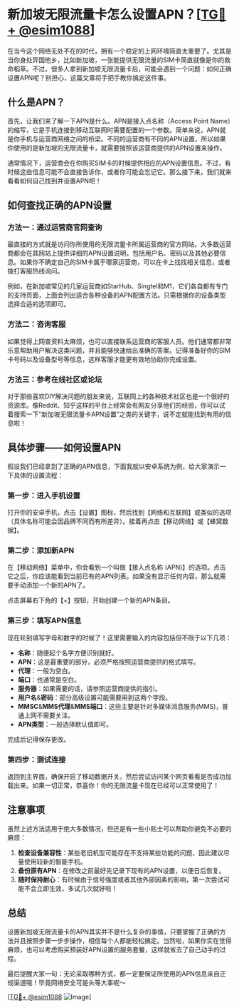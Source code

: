 # 新加坡无限流量卡怎么设置APN？[[TG💪+ @esim1088](https://t.me/s/esim1088)]

在当今这个网络无处不在的时代，拥有一个稳定的上网环境简直太重要了。尤其是当你身处异国他乡，比如新加坡，一张能提供无限流量的SIM卡简直就像是你的救命稻草。不过，很多人拿到新加坡无限流量卡后，可能会遇到一个问题：如何正确设置APN呢？别担心，这篇文章将手把手教你搞定这件事。

## 什么是APN？

首先，让我们来了解一下APN是什么。APN是接入点名称（Access Point Name）的缩写，它是手机连接到移动互联网时需要配置的一个参数。简单来说，APN就是你手机与运营商网络之间的桥梁。不同的运营商有不同的APN设置，所以如果你使用的是新加坡的无限流量卡，就需要按照该运营商提供的APN设置来操作。

通常情况下，运营商会在你购买SIM卡的时候提供相应的APN设置信息。不过，有时候这些信息可能不会直接告诉你，或者你可能会忘记它。那么接下来，我们就来看看如何自己找到并设置APN吧！

## 如何查找正确的APN设置

### 方法一：通过运营商官网查询

最直接的方式就是访问你所使用的无限流量卡所属运营商的官方网站。大多数运营商都会在其网站上提供详细的APN设置说明，包括用户名、密码以及其他必要信息。如果你不确定自己的SIM卡属于哪家运营商，可以在卡上找找相关信息，或者拨打客服热线询问。

例如，在新加坡常见的几家运营商如StarHub、Singtel和M1，它们各自都有专门的支持页面，上面会列出适合各种设备的APN配置方法。只需根据你的设备类型选择合适的选项即可。

### 方法二：咨询客服

如果觉得上网查资料太麻烦，也可以直接联系运营商的客服人员。他们通常都非常乐意帮助用户解决这类问题，并且能够快速给出准确的答案。记得准备好你的SIM卡号码以及设备型号等信息，这样客服才能更有效地协助你完成设置。

### 方法三：参考在线社区或论坛

对于那些喜欢DIY解决问题的朋友来说，互联网上的各种技术社区也是一个很好的资源库。像Reddit、知乎这样的平台上经常会有网友分享他们的经验，你可以试着搜索一下“新加坡无限流量卡APN设置”之类的关键字，说不定就能找到有用的信息啦！

## 具体步骤——如何设置APN

假设我们已经拿到了正确的APN信息，下面我就以安卓系统为例，给大家演示一下具体的设置流程：

### 第一步：进入手机设置

打开你的安卓手机，点击【设置】图标，然后找到【网络和互联网】或类似的选项（具体名称可能会因品牌不同而有所差异）。接着再点击【移动网络】或【蜂窝数据】。

### 第二步：添加新APN

在【移动网络】菜单中，你会看到一个叫做【接入点名称 (APN)】的选项。点击它之后，你应该能看到当前已有的APN列表。如果没有显示任何内容，那么就需要手动添加一个新的APN了。

点击屏幕右下角的【+】按钮，开始创建一个新的APN条目。

### 第三步：填写APN信息

现在轮到填写字母和数字的时候了！这里需要输入的内容包括但不限于以下几项：

- **名称**：随便起个名字方便识别就好。
- **APN**：这是最重要的部分，必须严格按照运营商提供的格式填写。
- **代理**：一般为空白。
- **端口**：也通常是空白。
- **服务器**：如果需要的话，请参照运营商提供的指引。
- **用户名**&**密码**：部分高级设置可能需要用到这两个字段。
- **MMSC**&**MMS代理**&**MMS端口**：这些主要是针对多媒体消息服务(MMS)，普通上网不需要关注。
- **APN类型**：一般选择默认值即可。

完成后记得保存更改。

### 第四步：测试连接

返回到主界面，确保开启了移动数据开关。然后尝试访问某个网页看看是否成功加载出来。如果一切正常，恭喜你！你的无限流量卡现在已经可以正常使用了！

## 注意事项

虽然上述方法适用于绝大多数情况，但还是有一些小贴士可以帮助你避免不必要的麻烦：

1. **检查设备兼容性**：某些老旧机型可能存在不支持某些功能的问题，因此建议尽量使用较新的智能手机。
2. **备份原有APN**：在修改之前最好先记录下现有的APN设置，以便日后恢复。
3. **随时保持耐心**：有时候由于信号强度或者其他外部因素的影响，第一次尝试可能不会立即生效，多试几次就好啦！

## 总结

设置新加坡无限流量卡的APN其实并不是什么复杂的事情，只要掌握了正确的方法并且按照步骤一步步操作，相信每个人都能轻松搞定。当然啦，如果你实在觉得麻烦，也可以考虑购买预装好APN设置的服务套餐，这样就省去了自己动手的过程。

最后提醒大家一句：无论采取哪种方式，都一定要保证所使用的APN信息来自正规渠道哦！毕竟网络安全可是头等大事呢～

[[TG💪+ @esim1088](https://t.me/s/esim1088) ![Image](https://i.postimg.cc/4NQfJmqS/Snipaste-2025-05-13-00-14-12.png)]